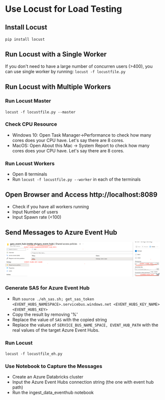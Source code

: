 # Use Locust for Load Testing
## Install Locust
`pip install locust`
## Run Locust with a Single Worker
If you don't need to have a large number of concurren users (>400), you can use single worker by running:
`locust -f locustfile.py`
## Run Locust with Multiple Workers
### Run Locust Master
`locust -f locustfile.py --master`
### Check CPU Resource
* Windows 10: Open Task Manager->Performance to check how many cores does your CPU have. Let's say there are 8 cores.
* MacOS: Open About this Mac -> System Report to check how many cores does your CPU have. Let's say there are 8 cores.
### Run Locust Workers
* Open 8 terminals
* Run `locust -f locustfile.py --worker` in each of the terminals
## Open Browser and Access http://localhost:8089
* Check if you have all workers running
* Input Number of users
* Input Spawn rate (<100)

## Send Messages to Azure Event Hub
![event hubs info](./images/event_hubs_info.png)
### Generate SAS for Azure Event Hub
* Run `source ./eh_sas.sh; get_sas_token <EVENT_HUBS_NAMESPACE>.servicebus.windows.net <EVENT_HUBS_KEY_NAME> <EVENT_HUBS_KEY>
`
* Copy the result by removing '%'
* Replace the value of `SAS` with the copied string
* Replace the values of `SERVICE_BUS_NAME_SPACE, EVENT_HUB_PATH` with the real values of the target Azure Event Hubs.
### Run Locust
`locust -f locustfile_eh.py`
### Use Notebook to Capture the Messages
* Create an Azure Databricks cluster
* Input the Azure Event Hubs connection string (the one with event hub path)
* Run the ingest_data_eventhub notebook
